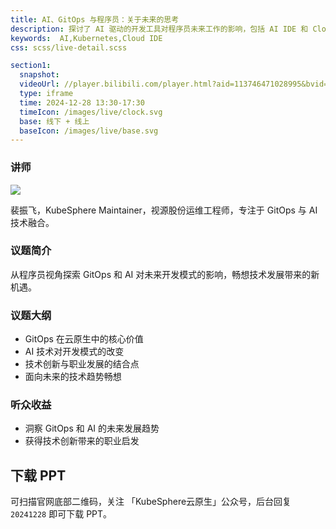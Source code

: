```yaml
---
title: AI、GitOps 与程序员：关于未来的思考
description: 探讨了 AI 驱动的开发工具对程序员未来工作的影响，包括 AI IDE 和 Cloud IDE 的发展，以及从声明式到 GitOps 的演进路径。
keywords:  AI,Kubernetes,Cloud IDE 
css: scss/live-detail.scss

section1:
  snapshot: 
  videoUrl: //player.bilibili.com/player.html?aid=113746471028995&bvid=BV13z6JYJE5r&cid=27625980340&page=1&high_quality=1              
  type: iframe
  time: 2024-12-28 13:30-17:30
  timeIcon: /images/live/clock.svg
  base: 线下 + 线上
  baseIcon: /images/live/base.svg
---
```


### 讲师

![](https://pek3b.qingstor.com/kubesphere-community/images/guangzhou-meetup-20241228-dafeige.jpg)

裴振飞，KubeSphere Maintainer，视源股份运维工程师，专注于 GitOps 与 AI 技术融合。

### 议题简介

从程序员视角探索 GitOps 和 AI 对未来开发模式的影响，畅想技术发展带来的新机遇。

### 议题大纲

- GitOps 在云原生中的核心价值
- AI 技术对开发模式的改变
- 技术创新与职业发展的结合点
- 面向未来的技术趋势畅想

### 听众收益
- 洞察 GitOps 和 AI 的未来发展趋势
- 获得技术创新带来的职业启发

## 下载 PPT

可扫描官网底部二维码，关注 「KubeSphere云原生」公众号，后台回复 `20241228` 即可下载 PPT。
